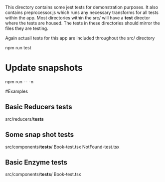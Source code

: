 This directory contains some jest tests for demonstration purposes.
It also contains preprocessor.js which runs any necessary transforms
for all tests within the app. Most directories within the src/ will
have a __test__ director where the tests are housed. The tests in these
directories should mirror the files they are testing.

Again actuall tests for this app are included throughout the src/ directory

npm run test

# Update snapshots
npm run -- -n

#Examples


## Basic Reducers tests
src/reducers/__tests__

## Some snap shot tests
src/components/__tests__/
  Book-test.tsx
  NotFound-test.tsx

## Basic Enzyme tests
src/components/__tests__/
  Book-test.tsx